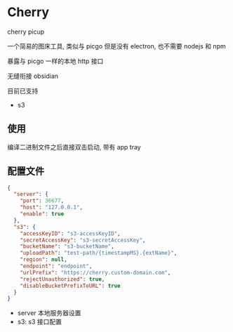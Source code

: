 # Cherry

cherry picup

一个简易的图床工具, 类似与 picgo
但是没有 electron, 也不需要 nodejs 和 npm

暴露与 picgo 一样的本地 http 接口

无缝衔接 obsidian

目前已支持
- s3

## 使用
编译二进制文件之后直接双击启动, 带有 app tray

## 配置文件
```json
{
  "server": {
    "port": 36677,
    "host": "127.0.0.1",
    "enable": true
  },
  "s3": {
    "accessKeyID": "s3-accessKeyID",
    "secretAccessKey": "s3-secretAccessKey",
    "bucketName": "s3-bucketName",
    "uploadPath": "test-path/{timestampMS}.{extName}",
    "region": null,
    "endpoint": "endpoint",
    "urlPrefix": "https://cherry.custom-domain.com",
    "rejectUnauthorized": true,
    "disableBucketPrefixToURL": true
  }
}
```
- server 本地服务器设置
- s3: s3 接口配置